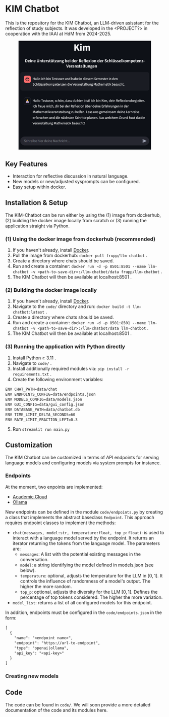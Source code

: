 # KIM Chatbot

This is the repository for the KIM Chatbot, an LLM-driven asisstant for the reflection of study subjects. It was developed in the <PROJECT?> in cooperation with the IAAI at HdM from 2024-2025.

<p align="center">
  <img src="doc/img/kim.png" alt="grafik" width="420"/>
</p>

## Key Features
* Interaction for reflective discussion in natural language.
* New models or new/adjusted sysprompts can be configured.
* Easy setup within docker.


## Installation & Setup

The KIM-Chatbot can be run either by using the (1) image from dockerhub, (2) building the docker image locally from scratch or (3) running the application straight via Python.

### (1) Using the docker image from dockerhub (recommended)

1. If you haven't already, install [Docker](https://docs.docker.com/desktop/).
2. Pull the image from dockerhub: ``docker pull frupp/llm-chatbot`` .
3. Create a directory where chats should be saved.
4. Run and create a container: ``docker run -d -p 8501:8501 --name llm-chatbot -v <path-to-save-dir>:/llm-chatbot/data frupp/llm-chatbot`` .
5. The KIM Chatbot will then be available at localhost:8501 .

### (2) Building the docker image locally

1. If you haven't already, install [Docker](https://docs.docker.com/desktop/).
2. Navigate to the ``code/`` directory and run: ``docker build -t llm-chatbot:latest`` .
3. Create a directory where chats should be saved.
4. Run and create a container: ``docker run -d -p 8501:8501 --name llm-chatbot -v <path-to-save-dir>:/llm-chatbot/data llm-chatbot`` .
5. The KIM Chatbot will then be available at localhost:8501 .

### (3) Running the application with Python directly

1. Install Python $\ge$ 3.11 .
2. Navigate to ``code/`` .
3. Install additionally required modules via: ``pip install -r requirements.txt`` .
4. Create the following environment variables:
```
ENV CHAT_PATH=data/chat
ENV ENDPOINTS_CONFIG=data/endpoints.json 
ENV MODELS_CONFIG=data/models.json
ENV GUI_CONFIG=data/gui_config.json
ENV DATABASE_PATH=data/chatbot.db
ENV TIME_LIMIT_DELTA_SECONDS=60
ENV RATE_LIMIT_FRACTION_LEFT=0.3
```
5. Run ``streamlit run main.py``


## Customization
The KIM Chatbot can be customized in terms of API endpoints for serving language models and configuring models via system prompts for instance.


### Endpoints
At the moment, two enpoints are implemented:
* [Academic Cloud](https://academiccloud.de/services/chatai/)
* [Ollama](https://ollama.com/)

New endpoints can be defined in the module ``code/endpoints.py`` by creating a class that implements the abstract baseclass ``Endpoint``. This approach requires endpoint classes to implement the methods:
* ``chat(messages, model:str, temperature:float, top_p:float)``: is used to interact with a language model served by the endpoint. It returns an iterator returning the tokens from the language model. The parameters are:
  * ``messages``: A list with the potential existing messages in the conversation.
  * ``model``: a string identifying the model defined in models.json (see below).
  * ``temperature``: optional, adjusts the temperature for the LLM in $[0,1]$. It controls the influence of randomness of a model's output. The higher the more random.
  * ``top_p``: optional, adjusts the diversity for the LLM $[0,1]$. Defines the percentage of top tokens considered. The higher the more variation.
* ``model_list``: returns a list of all configured models for this endpoint.

In addition, endpoints must be configured in the ``code/endpoints.json`` in the form:

```
[
  {
    "name": "<endpoint name>",
    "endpoint": "https://url-to-endpoint",
    "type": "openai|ollama",
    "api_key": "<api-key>"
  }
]
```


### Creating new models



## Code
The code can be found in ``code/``. We will soon provide a more detailed documentation of the code and its modules here.
